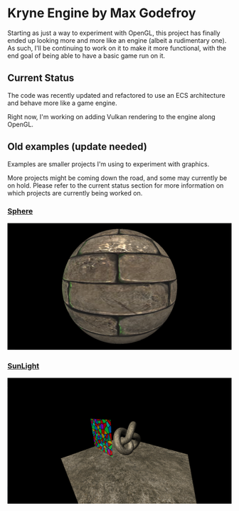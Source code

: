 # Kryne Engine by Max Godefroy

Starting as just a way to experiment with OpenGL, this project has 
finally ended up looking more and more like an engine (albeit a 
rudimentary one).
As such, I'll be continuing to work on it to make it more functional, 
with the end goal of being able to have a basic game run on it.

## Current Status

The code was recently updated and refactored to use an ECS architecture and behave more like a game 
engine.

Right now, I'm working on adding Vulkan rendering to the engine along OpenGL.

## Old examples (update needed)

Examples are smaller projects I'm using to experiment with graphics.

More projects might be coming down the road, and some may currently be 
on hold. Please refer to the current status section for more information
on which projects are currently being worked on.

### [Sphere](Examples/Sphere/README.md)

[![Sphere project screenshots](Screenshots/Sphere/CurrentStatus.png?raw=true "Sphere project's current visuals")](/Examples/Sphere/README.md#screenshots)

### [SunLight](Examples/SunLight/README.md)

[![SunLight project screenshots](Screenshots/SunLight/CurrentStatus.png?raw=true "SunLight project's current visuals")](/Examples/SunLight/README.md#screenshots)
